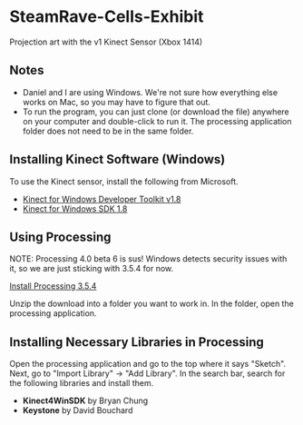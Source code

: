 # SteamRave-Cells-Exhibit

Projection art with the v1 Kinect Sensor (Xbox 1414)

## Notes

- Daniel and I are using Windows. We're not sure how everything else works on Mac, so you may have to figure that out.
- To run the program, you can just clone (or download the file) anywhere on your computer and double-click to run it. The processing application folder does not need to be in the same folder.

## Installing Kinect Software (Windows)

To use the Kinect sensor, install the following from Microsoft.

- [Kinect for Windows Developer Toolkit v1.8](https://www.microsoft.com/en-us/download/confirmation.aspx?id=40276)
- [Kinect for Windows SDK 1.8](https://www.microsoft.com/en-us/download/confirmation.aspx?id=40278)
<!---- [Kinect for Windows Runtime 2.0](https://www.microsoft.com/en-us/download/confirmation.aspx?id=44559) ~-->


## Using Processing

NOTE: Processing 4.0 beta 6 is sus! Windows detects security issues with it, so we are just sticking with 3.5.4 for now.

[Install Processing 3.5.4](https://processing.org/download)

Unzip the download into a folder you want to work in. In the folder, open the processing application.

## Installing Necessary Libraries in Processing

Open the processing application and go to the top where it says "Sketch". Next, go to "Import Library" -> "Add Library". In the search bar, search for the following libraries and install them.

- **Kinect4WinSDK** by Bryan Chung
- **Keystone** by David Bouchard
